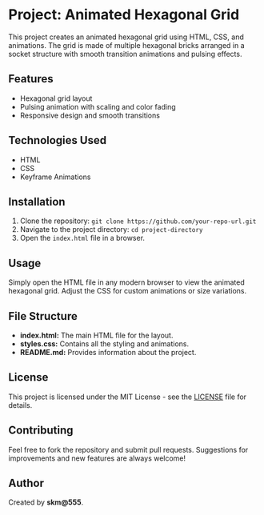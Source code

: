 
<h1>Project: Animated Hexagonal Grid</h1>

<p>This project creates an animated hexagonal grid using HTML, CSS, and animations. The grid is made of multiple hexagonal bricks arranged in a socket structure with smooth transition animations and pulsing effects.</p>

<h2>Features</h2>
<ul>
  <li>Hexagonal grid layout</li>
  <li>Pulsing animation with scaling and color fading</li>
  <li>Responsive design and smooth transitions</li>
</ul>

<h2>Technologies Used</h2>
<ul>
  <li>HTML</li>
  <li>CSS</li>
  <li>Keyframe Animations</li>
</ul>

<h2>Installation</h2>
<ol>
  <li>Clone the repository: <code>git clone https://github.com/your-repo-url.git</code></li>
  <li>Navigate to the project directory: <code>cd project-directory</code></li>
  <li>Open the <code>index.html</code> file in a browser.</li>
</ol>

<h2>Usage</h2>
<p>Simply open the HTML file in any modern browser to view the animated hexagonal grid. Adjust the CSS for custom animations or size variations.</p>

<h2>File Structure</h2>
<ul>
  <li><strong>index.html:</strong> The main HTML file for the layout.</li>
  <li><strong>styles.css:</strong> Contains all the styling and animations.</li>
  <li><strong>README.md:</strong> Provides information about the project.</li>
</ul>

<h2>License</h2>
<p>This project is licensed under the MIT License - see the <a href="LICENSE">LICENSE</a> file for details.</p>

<h2>Contributing</h2>
<p>Feel free to fork the repository and submit pull requests. Suggestions for improvements and new features are always welcome!</p>

<h2>Author</h2>
<p>Created by <strong>skm@555</strong>.</p>

</body>
</html>
